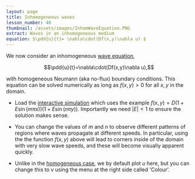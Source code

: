 ```yaml
---
layout: page
title: Inhomogeneous waves
lesson_number: 40
thumbnail: /assets/images/InhomWaveEquation.PNG
extract: Waves in an inhomogeneous medium
equation: $\pdd{u}{t}= \nabla\cdot(Df(x,y)\nabla u) $
---
```

We now consider an inhomogeneous [wave equation](https://en.wikipedia.org/wiki/Heat_equation),

$$\pdd{u}{t}=\nabla\cdot(Df(x,y)\nabla u),$$

with homogeneous Neumann (aka no-flux) boundary conditions. This equation can be solved numerically as long as $f(x,y)>0$ for all $x,y$ in the domain.

* Load the [interactive simulation](/sim/?preset=inhomogWaveEquation) which uses the example $f(x,y) = D(1+E\sin(m\pi x))(1+E\sin(n\pi y))$. Importantly we need $|E|<1$ to ensure the solution makes sense.

* You can change the values of $m$ and $n$ to observe different patterns of regions where waves propagate at different speeds. In particular, using the the function $f(x,y)$ above will lead to corners inside of the domain with very slow wave speeds, and these will become visually apparent quickly.

* Unlike in the [homogeneous case](/basic-pdes/wave-equation), we by default plot $u$ here, but you can change this to $v$ using the menu at the right side called 'Colour'.
